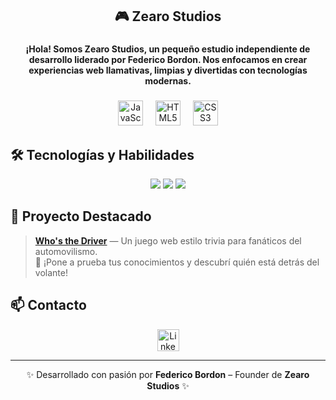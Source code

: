 <h2 align="center">🎮 Zearo Studios</h2>

###

<h4 align="center">¡Hola! Somos <strong>Zearo Studios</strong>, un pequeño estudio independiente de desarrollo liderado por Federico Bordon. Nos enfocamos en crear experiencias web llamativas, limpias y divertidas con tecnologías modernas.</h4>

###

<div align="center">
  <img src="https://cdn.jsdelivr.net/gh/devicons/devicon/icons/javascript/javascript-original.svg" height="40" alt="JavaScript logo" />
  <img width="12" />
  <img src="https://cdn.jsdelivr.net/gh/devicons/devicon/icons/html5/html5-original.svg" height="40" alt="HTML5 logo" />
  <img width="12" />
  <img src="https://cdn.jsdelivr.net/gh/devicons/devicon/icons/css3/css3-original.svg" height="40" alt="CSS3 logo" />
</div>

###

## 🛠️ Tecnologías y Habilidades

<div align="center">
  <img src="https://img.shields.io/badge/HTML5-%23E34F26.svg?style=for-the-badge&logo=html5&logoColor=white" />
  <img src="https://img.shields.io/badge/CSS3-%231572B6.svg?style=for-the-badge&logo=css3&logoColor=white" />
  <img src="https://img.shields.io/badge/JavaScript-%23F7DF1E.svg?style=for-the-badge&logo=javascript&logoColor=black" />
</div>

###

## 🎯 Proyecto Destacado

> [**Who's the Driver**](https://federicobordon.github.io/whosthedriver/) — Un juego web estilo trivia para fanáticos del automovilismo.  
> 🏁 ¡Pone a prueba tus conocimientos y descubrí quién está detrás del volante!

###

## 📫 Contacto

<div align="center">
  <a href="https://www.linkedin.com/in/federicobordon09/" target="_blank">
    <img src="https://img.shields.io/static/v1?message=LinkedIn&logo=linkedin&label=&color=0077B5&logoColor=white&labelColor=&style=for-the-badge" height="35" alt="LinkedIn logo" />
  </a>
</div>

---

<p align="center">✨ Desarrollado con pasión por <strong>Federico Bordon</strong> – Founder de <strong>Zearo Studios</strong> ✨</p>
